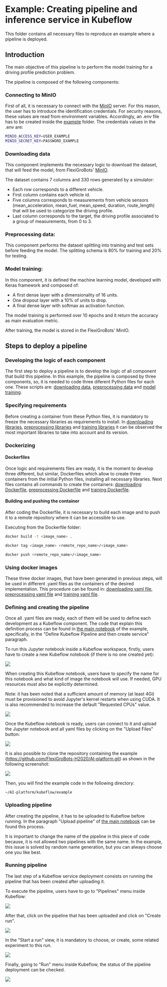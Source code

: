 # Example: Creating pipeline and inference service in Kubeflow

This folder contains all necessary files to reproduce an example where a pipeline is deployed.

## Introduction
The main objective of this pipeline is to perform the model training for a driving profile prediction problem. 

The pipeline is composed of the following components:

### Connecting to MinIO
First of all, it is necessary to connect with the [MinIO](https://minio.platform.flexigrobots-h2020.eu/) server. For this reason, the user has to introduce the identification credentials. For security reasons, these values are read from environment variables. Accordingly, an .env file has to be created inside the [example](https://github.com/FlexiGroBots-H2020/AI-platform/tree/master/kubeflow/example) folder. The credentials values in the .env are: 

```bash
MINIO_ACCESS_KEY=USER_EXAMPLE
MINIO_SECRET_KEY=PASSWORD_EXAMPLE
```

### Downloading data
This component implements the necessary logic to download the dataset, that will feed the model, from FlexiGroBots' [MinIO](https://minio.platform.flexigrobots-h2020.eu/).

The dataset contains 7 columns and 330 rows generated by a simulator:
* Each row corresponds to a different vehicle.
* First column contains each vehicle id.
* Five columns corresponds to measurements from vehicle sensors (mean_acceleration, mean_fuel, mean_speed, duration, route_length) that will be used to categorize the driving profile.
* Last column corresponds to the target, the driving profile associated to a group of measurements, from 0 to 3.

### Preprocessing data:
This component performs the dataset splitting into training and test sets before feeding the model. The splitting schema is 80% for training and 20% for testing.

### Model training:
In this component, it is defined the machine learning model, developed with Keras framework and composed of:
* A first dense layer with a dimensionality of 16 units.
* One dropout layer with a 10% of units to drop.
* A final dense layer with softmax as activation function. 

The model training is performed over 10 epochs and it return the accuracy as main evaluation metric.

After training, the model is stored in the FlexiGroBots' MinIO.

## Steps to deploy a pipeline

### Developing the logic of each component 
The first step to deploy a pipeline is to develop the logic of all component that build this pipeline. In this example, the pipeline is composed by three components, so, it is needed to code three diferent Python files for each one. These scripts are: [downloading data](https://github.com/FlexiGroBots-H2020/AI-platform/tree/master/kubeflow/example/Download_data/download_data.py), [preprocessing data](https://github.com/FlexiGroBots-H2020/AI-platform/tree/master/kubeflow/example/Preprocess_data/preprocess_data.py) and [model training](https://github.com/FlexiGroBots-H2020/AI-platform/tree/master/kubeflow/example/Train_model/train_model.py).

### Specifying requirements
Before creating a container from these Python files, it is mandatory to freeze the necessary libraries as requirements to install. In [downloading libraries](https://github.com/FlexiGroBots-H2020/AI-platform/tree/master/kubeflow/example/Download_data/requirements.txt), [preprocessing libraries](https://github.com/FlexiGroBots-H2020/AI-platform/tree/master/kubeflow/example/Preprocess_data/requirements.txt) and [training libraries](https://github.com/FlexiGroBots-H2020/AI-platform/tree/master/kubeflow/example/Train_model/requirements.txt) it can be observed the most important libraries to take into account and its version.

### Dockerizing

#### Dockerfiles
Once logic and requirements files are ready, it is the moment to develop three different, but similar, Dockerfiles which allow to create three containers from the initial Python files, installing all necessary libraries. Next files contains all commands to create the containers: [downloading Dockerfile](/kubeflow/example/Download_data/Dockerfile), [preprocessing Dockerfile](https://github.com/FlexiGroBots-H2020/AI-platform/tree/master/kubeflow/example/Preprocess_data/Dockerfile) and [training Dockerfile](https://github.com/FlexiGroBots-H2020/AI-platform/tree/master/kubeflow/examplehttps://github.com/FlexiGroBots-H2020/AI-platform/tree/master/kubeflow/example/Train_model/Dockerfile).

#### Building and pushing the container
After coding the Dockerfile, it is necessary to build each image and to push it to a remote repository where it can be accessible to use.

Executing from the Dockerfile folder:

```bash
docker build -t <image_name> .
```

```bash
docker tag <image_name> <remote_repo_name>/<image_name>
```

```bash
docker push <remote_repo_name>/<image_name>
```

### Using docker images
These three docker images, that have been generated in previous steps, will be used in different .yaml files as the containers of the desired implementation. This procedure can be found in: [downloading yaml file](https://github.com/FlexiGroBots-H2020/AI-platform/tree/master/kubeflow/example/Download_data/download_data.yaml), [preprocessing yaml file](https://github.com/FlexiGroBots-H2020/AI-platform/tree/master/kubeflow/example/preprocess_data/preprocess_data.yaml) and [training yaml file](https://github.com/FlexiGroBots-H2020/AI-platform/tree/master/kubeflow/example/train_model/train_model.yaml).

### Defining and creating the pipeline
Once all .yaml files are ready, each of them will be used to define each development as a Kubeflow component. The code that explain this definition process can be found in [the main notebook](https://github.com/FlexiGroBots-H2020/AI-platform/tree/master/kubeflow/example/demo-notebook.ipynb) of the example, specifically, in the "Define Kubeflow Pipeline and then create service" paragraph.

To run this Jupyter notebook inside a Kubeflow workspace, firstly, users have to create a new Kubeflow notebook (if there is no one created yet):

![](/kubeflow/example/pics/New_notebook.PNG)


When creating this Kubeflow notebook, users have to specify the name for this notebook and what kind of image the notebook will use.
If needed, GPU resources must also be explicitly determined.

Note: it has been noted that a sufficient amount of memory (at least 4Gi) must be
provisioned to avoid Jupyter's kernel restarts when using CUDA. It is also
recommended to increase the default "Requested CPUs" value.

![](/kubeflow/example/pics/Notebook_details.PNG)

Once the Kubeflow notebook is ready, users can connect to it and upload the Jupyter notebook and all yaml files by clicking on the "Upload Files" button:

![](/kubeflow/example/pics/Upload.PNG)

It is also possible to clone the repository containing the example (https://github.com/FlexiGroBots-H2020/AI-platform.git) as shown in the following screenshot:

![](/kubeflow/example/pics/Clone.PNG)

Then, you will find the example code in the following directory:

```
~/AI-platform/kubeflow/example
```

### Uploading pipeline
After creating the pipeline, it has to be uploaded to Kubeflow before running. In the paragraph "Upload pipeline" of [the main notebook](/kubeflow/example/demo-notebook.ipynb) can be found this process.

It is important to change the name of the pipeline in this piece of code because, it is not allowed two pipelines with the same name.
In the example, this issue is solved by random name generation,
but you can always choose one you like best.

### Running pipeline
The last step of a Kubeflow service deployment consists on running the pipeline that has been created after uploading it.

To execute the pipeline, users have to go to "Pipelines" menu inside Kubeflow:
 
 ![](/kubeflow/example/pics/Pipelines.PNG)
 
 After that, click on the pipeline that has been uploaded and click on "Create run".
 
![](/kubeflow/example/pics/Create_run.PNG)
 
 In the "Start a run" view, it is mandatory to choose, or create, some related experiment to this run.

 ![](/kubeflow/example/pics/Experiment.PNG)

Finally, going to "Run" menu inside Kubeflow, the status of the pipeline deployment can be checked.

 ![](/kubeflow/example/pics/Run.PNG)

